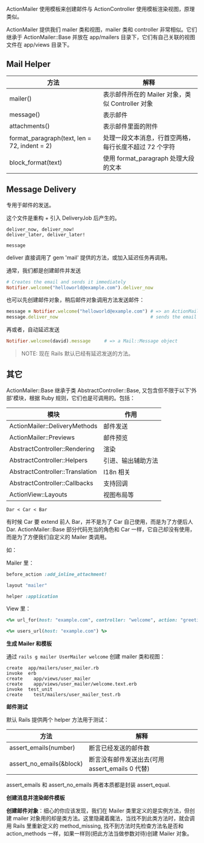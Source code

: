 ActionMailer 使用模板来创建邮件与 ActionController 使用模板渲染视图，原理类似。

ActionMailer 提供我们 mailer 类和视图，mailer 类和 controller 非常相似。它们继承于 ActionMailer::Base 并放在 app/mailers 目录下，它们有自己关联的视图文件在 app/views 目录下。

## Mail Helper

| 方法 | 解释 |
| -- | -- |
| mailer() | 表示邮件所在的 Mailer 对象，类似 Controller 对象 |
| message() | 表示邮件 |
| attachments() | 表示邮件里面的附件 |
|format_paragraph(text, len = 72, indent = 2)|处理一段文本消息，行首空两格，每行长度不超过 72 个字符|
|block_format(text)|使用 format_paragraph 处理大段的文本|

## Message Delivery

专用于邮件的发送。

这个文件是重构 + 引入 DeliveryJob 后产生的。

```
deliver_now, deliver_now!
deliver_later, deliver_later!

message
```

deliver 直接调用了 gem 'mail' 提供的方法，或加入延迟任务再调用。

通常，我们都是创建邮件并发送

```ruby
# Creates the email and sends it immediately
Notifier.welcome("helloworld@example.com").deliver_now
```

也可以先创建邮件对象，稍后邮件对象调用方法发送邮件：

```ruby
message = Notifier.welcome("helloworld@example.com") # => an ActionMailer::MessageDeliver object
message.deliver_now                                  # sends the email
```

再或者，自动延迟发送

```ruby
Notifier.welcome(david).message     # => a Mail::Message object
```

> NOTE: 现在 Rails 默认已经有延迟发送的方法。

## 其它

ActionMailer::Base 继承于类 AbstractController::Base,
又包含但不限于以下'外部'模块，根据 Ruby 规则，它们也是可调用的。包括：

| 模块 | 作用 |
| -- | -- |
| ActionMailer::DeliveryMethods | 邮件发送 |
| ActionMailer::Previews | 邮件预览 |
| AbstractController::Rendering | 渲染 |
| AbstractController::Helpers | 引进、输出辅助方法 |
| AbstractController::Translation | I18n 相关 |
| AbstractController::Callbacks | 支持回调 |
| ActionView::Layouts | 视图布局等 |

`Dar < Car < Bar` 

有时候 Car 要 extend 前人 Bar，并不是为了 Car 自己使用，而是为了方便后人 Dar. ActionMailer::Base 部分代码充当的角色和 Car 一样，它自己却没有使用，而是为了方便我们自定义的 Mailer 类调用。

如：

Mailer 里：

```ruby
before_action :add_inline_attachment!

layout "mailer"

helper :application
```

View 里：

```ruby
<%= url_for(host: "example.com", controller: "welcome", action: "greeting") %>

<%= users_url(host: "example.com") %>
```

**生成 Mailer 和模板**

通过 `rails g mailer UserMailer welcome` 创建 mailer 类和视图：

```
create  app/mailers/user_mailer.rb
invoke  erb
create    app/views/user_mailer
create    app/views/user_mailer/welcome.text.erb
invoke  test_unit
create    test/mailers/user_mailer_test.rb
```

**邮件测试**

默认 Rails 提供两个 helper 方法用于测试：

|方法|解释|
|--|--|
|assert_emails(number) | 断言已经发送的邮件数|
|assert_no_emails(&block) | 断言没有邮件发送出去(可用 assert_emails 0 代替)|

assert_emails 和 assert_no_emails 两者本质都是封装 assert_equal.

**创建消息并渲染邮件模板**

**创建邮件对象**：细心的你应该发现，我们在 Mailer 类里定义的是实例方法，但创建 mailer 对象用的却是类方法。这里隐藏着魔法，当找不到此类方法时，就会调用 Rails 里重新定义的 method_missing, 找不到方法时先检查方法名是否和 action_methods 一样，如果一样则(把此方法当做参数对待)创建 Mailer 对象。

